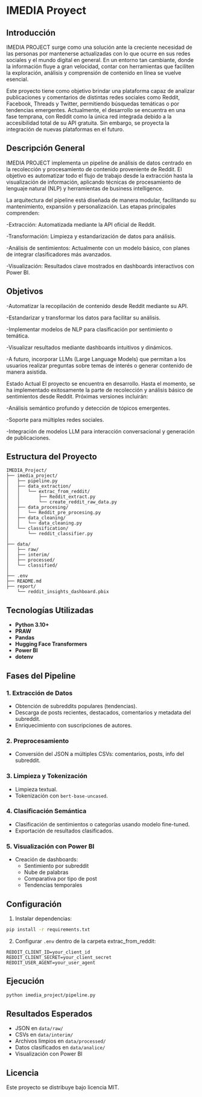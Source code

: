 # IMEDIA Proyect

## Introducción

IMEDIA PROJECT surge como una solución ante la creciente necesidad de las personas por mantenerse actualizadas con lo que ocurre en sus redes sociales y el mundo digital en general. En un entorno tan cambiante, donde la información fluye a gran velocidad, contar con herramientas que faciliten la exploración, análisis y comprensión de contenido en línea se vuelve esencial.

Este proyecto tiene como objetivo brindar una plataforma capaz de analizar publicaciones y comentarios de distintas redes sociales como Reddit, Facebook, Threads y Twitter, permitiendo búsquedas temáticas o por tendencias emergentes. Actualmente, el desarrollo se encuentra en una fase temprana, con Reddit como la única red integrada debido a la accesibilidad total de su API gratuita. Sin embargo, se proyecta la integración de nuevas plataformas en el futuro.

## Descripción General

IMEDIA PROJECT implementa un pipeline de análisis de datos centrado en la recolección y procesamiento de contenido proveniente de Reddit. El objetivo es automatizar todo el flujo de trabajo desde la extracción hasta la visualización de información, aplicando técnicas de procesamiento de lenguaje natural (NLP) y herramientas de business intelligence.

La arquitectura del pipeline está diseñada de manera modular, facilitando su mantenimiento, expansión y personalización. Las etapas principales comprenden:

-Extracción: Automatizada mediante la API oficial de Reddit.

-Transformación: Limpieza y estandarización de datos para análisis.

-Análisis de sentimientos: Actualmente con un modelo básico, con planes de integrar clasificadores más avanzados.

-Visualización: Resultados clave mostrados en dashboards interactivos con Power BI.

## Objetivos

-Automatizar la recopilación de contenido desde Reddit mediante su API.

-Estandarizar y transformar los datos para facilitar su análisis.

-Implementar modelos de NLP para clasificación por sentimiento o temática.

-Visualizar resultados mediante dashboards intuitivos y dinámicos.

-A futuro, incorporar LLMs (Large Language Models) que permitan a los usuarios realizar preguntas sobre temas de interés o generar contenido de manera asistida.

Estado Actual
El proyecto se encuentra en desarrollo. Hasta el momento, se ha implementado exitosamente la parte de recolección y análisis básico de sentimientos desde Reddit. Próximas versiones incluirán:

-Análisis semántico profundo y detección de tópicos emergentes.

-Soporte para múltiples redes sociales.

-Integración de modelos LLM para interacción conversacional y generación de publicaciones.

## Estructura del Proyecto

```
IMEDIA_Project/
├── imedia_project/
│   ├── pipeline.py                        
│   ├── data_extraction/
│   │   └── extrac_from_reddit/
│   │       ├── Reddit_extract.py          
│   │       └── create_reddit_raw_data.py  
│   ├── data_procesing/
│   │   └── Reddit_pre_procesing.py        
│   ├── data_cleaning/
│   │   └── data_cleaning.py               
│   └── classification/
│       └── reddit_classifier.py     
│       
├── data/
│   ├── raw/                           
│   ├── interim/                       
│   ├── processed/                     
│   └── classified/    
│                 
├── .env                                   
├── README.md                              
├── report/                                
    └── reddit_insights_dashboard.pbix
```

## Tecnologías Utilizadas

- **Python 3.10+**
- **PRAW**
- **Pandas**
- **Hugging Face Transformers**
- **Power BI**
- **dotenv**

## Fases del Pipeline

### 1. Extracción de Datos
- Obtención de subreddits populares (tendencias).
- Descarga de posts recientes, destacados, comentarios y metadata del subreddit.
- Enriquecimiento con suscripciones de autores.

### 2. Preprocesamiento
- Conversión del JSON a múltiples CSVs: comentarios, posts, info del subreddit.

### 3. Limpieza y Tokenización
- Limpieza textual.
- Tokenización con `bert-base-uncased`.

### 4. Clasificación Semántica
- Clasificación de sentimientos o categorías usando modelo fine-tuned.
- Exportación de resultados clasificados.

### 5. Visualización con Power BI
- Creación de dashboards:
  - Sentimiento por subreddit
  - Nube de palabras
  - Comparativa por tipo de post
  - Tendencias temporales

## Configuración

1. Instalar dependencias:

```bash
pip install -r requirements.txt
```

2. Configurar `.env` dentro de la carpeta extrac_from_reddit:

```env
REDDIT_CLIENT_ID=your_client_id
REDDIT_CLIENT_SECRET=your_client_secret
REDDIT_USER_AGENT=your_user_agent
```

## Ejecución

```bash
python imedia_project/pipeline.py
```

## Resultados Esperados

- JSON en `data/raw/`
- CSVs en `data/interim/`
- Archivos limpios en `data/processed/`
- Datos clasificados en `data/analice/`
- Visualización con Power BI

## Licencia

Este proyecto se distribuye bajo licencia MIT.
